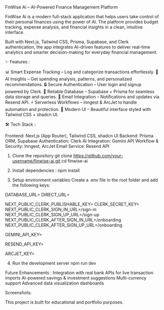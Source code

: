 FinWise Ai – AI-Powered Finance Management Platform

FinWise Ai is a modern full-stack application that helps users take control of their personal finances using the power of AI. The platform provides budget tracking, expense analysis, and financial insights in a clean, intuitive interface.

Built with Next.js, Tailwind CSS, Prisma, Supabase, and Clerk authentication, the app integrates AI-driven features to deliver real-time analytics and smarter decision-making for everyday financial management.


✨ Features :

📊 Smart Expense Tracking – Log and categorize transactions effortlessly.
🤖 AI Insights – Get spending analysis, patterns, and personalized recommendations.
🔒 Secure Authentication – User login and signup powered by Clerk.
💾 Reliable Database – Supabase + Prisma for seamless data storage and queries.
📧 Email Integration – Notifications and updates via Resend API.
⚡ Serverless Workflows – Inngest & ArcJet to handle automation and protection.
🎨 Modern UI – Beautiful interface styled with Tailwind CSS + shadcn UI.


🛠️ Tech Stack :

Frontend: Next.js (App Router), Tailwind CSS, shadcn UI
Backend: Prisma ORM, Supabase
Authentication: Clerk
AI Integration: Gemini API
Workflow & Security: Inngest, ArcJet
Email Service: Resend API

1. Clone the repository
git clone https://github.com/your-username/finwise-ai.git
cd finwise-ai

2. Install dependencies :
npm install

3. Setup environment variables
Create a .env file in the root folder and add the following keys:

DATABASE_URL=
DIRECT_URL=

NEXT_PUBLIC_CLERK_PUBLISHABLE_KEY=
CLERK_SECRET_KEY=
NEXT_PUBLIC_CLERK_SIGN_IN_URL=/sign-in
NEXT_PUBLIC_CLERK_SIGN_UP_URL=/sign-up
NEXT_PUBLIC_CLERK_AFTER_SIGN_IN_URL=/onboarding
NEXT_PUBLIC_CLERK_AFTER_SIGN_UP_URL=/onboarding

GEMINI_API_KEY=

RESEND_API_KEY=

ARCJET_KEY=

4. Run the development server
npm run dev


Future Enhancements :
Integration with real bank APIs for live transaction imports
AI-powered savings & investment suggestions
Multi-currency support
Advanced data visualization dashboards

Screenshots:



This project is built for educational and portfolio purposes.

